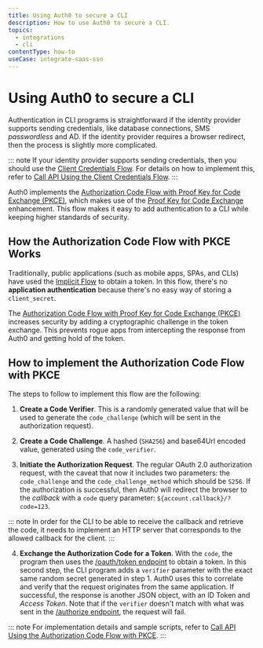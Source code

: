 ```yaml
---
title: Using Auth0 to secure a CLI
description: How to use Auth0 to secure a CLI.
topics:
  - integrations
  - cli
contentType: how-to
useCase: integrate-saas-sso
---
```


# Using Auth0 to secure a CLI

Authentication in CLI programs is straightforward if the identity provider supports sending credentials, like database connections, SMS <dfn data-key="passwordless">passwordless</dfn> and AD. If the identity provider requires a browser redirect, then the process is slightly more complicated.

::: note
If your identity provider supports sending credentials, then you should use the [Client Credentials Flow](/flows/guides/m2m-flow). For details on how to implement this, refer to [Call API Using the Client Credentials Flow](/flows/guides/client-credentials/call-api-client-credentials).
:::

Auth0 implements the [Authorization Code Flow with Proof Key for Code Exchange (PKCE)](/flows/concepts/auth-code-pkce), which makes use of the [Proof Key for Code Exchange](https://tools.ietf.org/html/rfc7636) enhancement. This flow makes it easy to add authentication to a CLI while keeping higher standards of security.

## How the Authorization Code Flow with PKCE Works

Traditionally, public applications (such as mobile apps, SPAs, and CLIs) have used the [Implicit Flow](/flows/concepts/implicit) to obtain a token. In this flow, there's no __application authentication__ because there's no easy way of storing a `client_secret`.

The [Authorization Code Flow with Proof Key for Code Exchange (PKCE)](/flows/concepts/auth-code-pkce) increases security by adding a cryptographic challenge in the token exchange. This prevents rogue apps from intercepting the response from Auth0 and getting hold of the token.

## How to implement the Authorization Code Flow with PKCE

The steps to follow to implement this flow are the following:

1. __Create a Code Verifier__. This is a randomly generated value that will be used to generate the `code_challenge` (which will be sent in the authorization request).

2. __Create a Code Challenge__. A hashed (`SHA256`) and base64Url encoded value, generated using the `code_verifier`.

3. __Initiate the Authorization Request__. The regular OAuth 2.0 authorization request, with the caveat that now it includes two parameters: the `code_challenge` and the `code_challenge_method` which should be `S256`. If the authorization is successful, then Auth0 will redirect the browser to the <dfn data-key="callback">callback</dfn> with a `code` query parameter: `${account.callback}/?code=123`.

::: note
In order for the CLI to be able to receive the callback and retrieve the code, it needs to implement an HTTP server that corresponds to the allowed callback for the client.
:::

4. __Exchange the Authorization Code for a Token__. With the `code`, the program then uses the [/oauth/token endpoint](/api/authentication#authorization-code-pkce-) to obtain a token. In this second step, the CLI program adds a `verifier` parameter with the exact same random secret generated in step 1. Auth0 uses this to correlate and verify that the request originates from the same application. If successful, the response is another JSON object, with an ID Token and <dfn data-key="access-token">Access Token</dfn>. Note that if the `verifier` doesn't match with what was sent in the [/authorize endpoint](/api/authentication#authorization-code-grant-pkce-), the request will fail.

::: note
For implementation details and sample scripts, refer to [Call API Using the Authorization Code Flow with PKCE](/flows/guides/auth-code-pkce/call-api-auth-code-pkce).
:::
